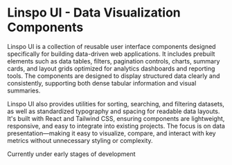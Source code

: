 # Linspo UI - Data Visualization Components

Linspo UI is a collection of reusable user interface components designed specifically for building data-driven web applications. It includes prebuilt elements such as data tables, filters, pagination controls, charts, summary cards, and layout grids optimized for analytics dashboards and reporting tools. The components are designed to display structured data clearly and consistently, supporting both dense tabular information and visual summaries.

Linspo UI also provides utilities for sorting, searching, and filtering datasets, as well as standardized typography and spacing for readable data layouts. It's built with React and Tailwind CSS, ensuring components are lightweight, responsive, and easy to integrate into existing projects. The focus is on data presentation—making it easy to visualize, compare, and interact with key metrics without unnecessary styling or complexity.

Currently under early stages of development
